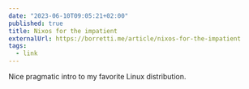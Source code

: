 ```yaml
---
date: "2023-06-10T09:05:21+02:00"
published: true
title: Nixos for the impatient
externalUrl: https://borretti.me/article/nixos-for-the-impatient
tags:
  - link
---
```


Nice pragmatic intro to my favorite Linux distribution.
